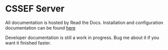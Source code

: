 # CSSEF Server

All documentation is hosted by Read the Docs.
Installation and configuration documentation can be found [here](http://cssef.readthedocs.org/en/latest/server.html)

Developer documentation is still a work in progress. Bug me about it if you want it finished faster.
